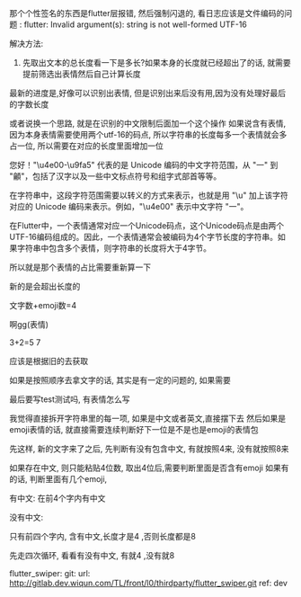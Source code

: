 那个个性签名的东西是flutter层报错, 然后强制闪退的, 看日志应该是文件编码的问题 : flutter:  Invalid argument(s): string is not well-formed UTF-16



解决方法:
1. 先取出文本的总长度看一下是多长?如果本身的长度就已经超出了的话, 就需要提前筛选出表情然后自己计算长度


最新的进度是,好像可以识别出表情, 但是识别出来后没有用,因为没有处理好最后的字数长度

或者说换一个思路, 就是在识别的中文限制后面加一个这个操作
如果说含有表情,因为本身表情需要使用两个utf-16的码点, 所以字符串的长度每多一个表情就会多占一位, 所以需要在对应的长度里面增加一位


您好！"\u4e00-\u9fa5" 代表的是 Unicode 编码的中文字符范围，从 "一" 到 "龥"，包括了汉字以及一些中文标点符号和组字式部首等等。

在字符串中，这段字符范围需要以转义的方式来表示，也就是用 "\u" 加上该字符对应的 Unicode 编码来表示。例如，"\u4e00" 表示中文字符 "一"。

在Flutter中，一个表情通常对应一个Unicode码点，这个Unicode码点是由两个UTF-16编码组成的。因此，一个表情通常会被编码为4个字节长度的字符串。如果字符串中包含多个表情，则字符串的长度将大于4字节。


所以就是那个表情的占比需要重新算一下

新的是会超出长度的

文字数+emoji数=4


啊gg(表情)

3+2=5      7


应该是根据旧的去获取

如果是按照顺序去拿文字的话, 其实是有一定的问题的, 如果需要

最后要写test测试吗, 有表情怎么写


我觉得直接拆开字符串里的每一项, 如果是中文或者英文,直接摆下去
然后如果是emoji表情的话, 就直接需要连续判断好下一位是不是也是emoji的表情包


先这样, 新的文字来了之后, 先判断有没有包含中文, 有就按照4来, 没有就按照8来

如果存在中文, 则只能粘贴4位数, 取出4位后,需要判断里面是否含有emoji
如果有的话, 判断里面有几个emoji, 


有中文:
在前4个字内有中文



没有中文:




只有前四个字内, 含有中文,长度才是4 ,否则长度都是8



先走四次循环, 看看有没有中文, 有就4 ,没有就8




  flutter_swiper:
    git:
      url: http://gitlab.dev.wiqun.com/TL/front/l0/thirdparty/flutter_swiper.git
      ref: dev